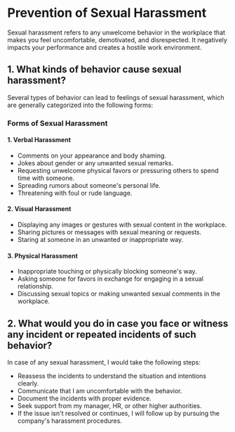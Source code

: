 # Prevention of Sexual Harassment
Sexual harassment refers to any unwelcome behavior in the workplace that makes you feel uncomfortable, demotivated, and disrespected. It negatively impacts your performance and creates a hostile work environment.


## 1. What kinds of behavior cause sexual harassment?
Several types of behavior can lead to feelings of sexual harassment, which are generally categorized into the following forms:
### Forms of Sexual Harassment

#### 1. Verbal Harassment
* Comments on your appearance and body shaming.
* Jokes about gender or any unwanted sexual remarks.
* Requesting unwelcome physical favors or pressuring others to spend time with someone.
* Spreading rumors about someone's personal life.
* Threatening with foul or rude language.

#### 2. Visual Harassment
* Displaying any images or gestures with sexual content in the workplace.
* Sharing pictures or messages with sexual meaning or requests.
* Staring at someone in an unwanted or inappropriate way.

#### 3. Physical Harassment
* Inappropriate touching or physically blocking someone's way.
* Asking someone for favors in exchange for engaging in a sexual relationship.
* Discussing sexual topics or making unwanted sexual comments in the workplace.

## 2. What would you do in case you face or witness any incident or repeated incidents of such behavior?
In case of any sexual harassment, I would take the following steps:
* Reassess the incidents to understand the situation and intentions clearly.
* Communicate that I am uncomfortable with the behavior.
* Document the incidents with proper evidence.
* Seek support from my manager, HR, or other higher authorities.
* If the issue isn't resolved or continues, I will follow up by pursuing the company's harassment procedures.
